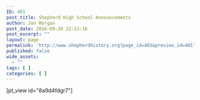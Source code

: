 ```yaml
---
ID: 401
post_title: Shepherd High School Announcements
author: Jon Morgan
post_date: 2016-09-20 22:23:16
post_excerpt: ""
layout: page
permalink: 'http://www.shepherdhistory.org?page_id=401&preview_id=401'
published: false
wide_assets:
  - ""
tags: [ ]
categories: [ ]
---
```

[pt_view id="8a9d4fdgr7"]